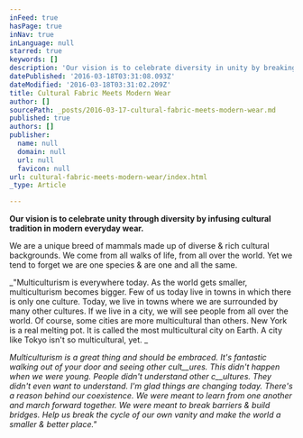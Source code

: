 ```yaml
---
inFeed: true
hasPage: true
inNav: true
inLanguage: null
starred: true
keywords: []
description: 'Our vision is to celebrate diversity in unity by breaking barriers & building bridges through cultural modern wear in everyday life.'
datePublished: '2016-03-18T03:31:08.093Z'
dateModified: '2016-03-18T03:31:02.209Z'
title: Cultural Fabric Meets Modern Wear
author: []
sourcePath: _posts/2016-03-17-cultural-fabric-meets-modern-wear.md
published: true
authors: []
publisher:
  name: null
  domain: null
  url: null
  favicon: null
url: cultural-fabric-meets-modern-wear/index.html
_type: Article

---
```

**Our vision is to celebrate unity through diversity by infusing cultural tradition in modern everyday wear.**

We are a unique breed of mammals made up of diverse & rich cultural backgrounds. We come from all walks of life, from all over the world. Yet we tend to forget we are one species & are one and all the same.

_"Multiculturism is everywhere today. As the world gets smaller, multiculturism becomes bigger. Few of us today live in towns in which there is only one culture. Today, we live in towns where we are surrounded by many other cultures. If we live in a city, we will see people from all over the world. Of course, some cities are more multicultural than others. New York is a real melting pot. It is called the most multicultural city on Earth. A city like Tokyo isn't so multicultural, yet. _

_Multiculturism is a great thing and should be embraced. It's fantastic walking out of your door and seeing other cult__ures. This didn't happen when we were young. People didn't understand other c__ultures. They didn't even want to understand. I'm glad things are changing today. There's a reason behind our coexistence. We were meant to learn from one another and march forward together. We were meant to break barriers & build bridges. Help us break the cycle of our own vanity and make the world a smaller & better place."_